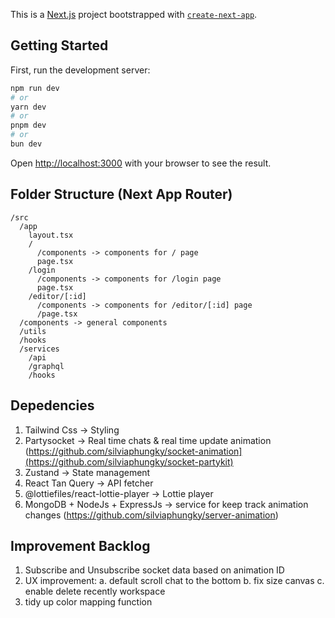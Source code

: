 This is a [Next.js](https://nextjs.org/) project bootstrapped with [`create-next-app`](https://github.com/vercel/next.js/tree/canary/packages/create-next-app).

## Getting Started

First, run the development server:

```bash
npm run dev
# or
yarn dev
# or
pnpm dev
# or
bun dev
```

Open [http://localhost:3000](http://localhost:3000) with your browser to see the result.


**Folder Structure (Next App Router)**
-
```
/src
  /app 
    layout.tsx
    /
      /components -> components for / page
      page.tsx
    /login
      /components -> components for /login page
      page.tsx
    /editor/[:id]
      /components -> components for /editor/[:id] page
      /page.tsx
  /components -> general components
  /utils
  /hooks
  /services
    /api
    /graphql
    /hooks

```

**Depedencies**
  -
  1. Tailwind Css -> Styling
  2. Partysocket -> Real time chats & real time update animation (https://github.com/silviaphungky/socket-animation](https://github.com/silviaphungky/socket-partykit)
  3. Zustand -> State management
  4. React Tan Query -> API fetcher
  5. @lottiefiles/react-lottie-player -> Lottie player
  6. MongoDB + NodeJs + ExpressJs -> service for keep track animation changes (https://github.com/silviaphungky/server-animation)

**Improvement Backlog**
-
1. Subscribe and Unsubscribe socket data based on animation ID
2. UX improvement:
  a. default scroll chat to the bottom
  b. fix size canvas
  c. enable delete recently workspace
3. tidy up color mapping function
